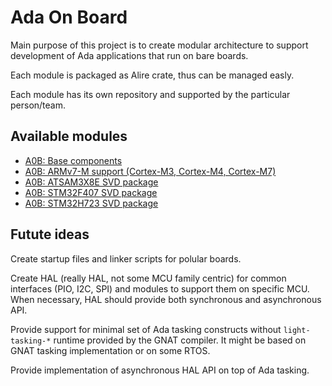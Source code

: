 # Ada On Board

Main purpose of this project is to create modular architecture to support
development of Ada applications that run on bare boards.

Each module is packaged as Alire crate, thus can be managed easly.

Each module has its own repository and supported by the particular person/team.

## Available modules

 * [A0B: Base components](https://github.com/godunko/a0b-base)
 * [A0B: ARMv7-M support (Cortex-M3, Cortex-M4, Cortex-M7)](https://github.com/godunko/a0b-armv7m)
 * [A0B: ATSAM3X8E SVD package](https://github.com/godunko/a0b-svd-atsam3x8e)
 * [A0B: STM32F407 SVD package](https://github.com/godunko/a0b-svd-stm32f407)
 * [A0B: STM32H723 SVD package](https://github.com/godunko/a0b-svd-stm32h723)

## Futute ideas

Create startup files and linker scripts for polular boards.

Create HAL (really HAL, not some MCU family centric) for common interfaces (PIO, I2C, SPI) and modules to support them on specific MCU. When necessary, HAL should provide both synchronous and asynchronous API.

Provide support for minimal set of Ada tasking constructs without `light-tasking-*` runtime provided by the GNAT compiler. It might be based on GNAT tasking implementation or on some RTOS.

Provide implementation of asynchronous HAL API on top of Ada tasking.
